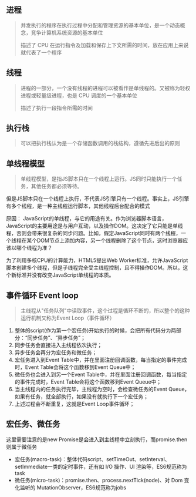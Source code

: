 ## 进程

> 并发执行的程序在执行过程中分配和管理资源的基本单位，是一个动态概念，竞争计算机系统资源的基本单位
>
> 描述了 CPU 在运行指令及加载和保存上下文所需的时间，放在应用上来说就代表了一个程序

## 线程
> 进程的一部分，一个没有线程的进程可以被看作是单线程的。又被称为轻权进程或轻量级进程，也是 CPU 调度的一个基本单位
>
> 描述了执行一段指令所需的时间

## 执行栈

> 可以把执行栈认为是一个存储函数调用的栈结构，遵循先进后出的原则

## 单线程模型

> 单线程模型，是指JS脚本只在一个线程上运行。JS同时只能执行一个任务，其他任务都必须等待。

但是JS脚本只在一个线程上执行，不代表JS引擎只有一个线程。事实上，JS引擎有多个线程，是一种主线程运行脚本，其他线程后台配合的模式

原因：
JavaScript的单线程，与它的用途有关。作为浏览器脚本语言，JavaScript的主要用途是与用户互动，以及操作DOM。这决定了它只能是单线程，否则会带来很复杂的同步问题。比如，假定JavaScript同时有两个线程，一个线程在某个DOM节点上添加内容，另一个线程删除了这个节点，这时浏览器应该以哪个线程为准？

为了利用多核CPU的计算能力，HTML5提出Web Worker标准，允许JavaScript脚本创建多个线程，但是子线程完全受主线程控制，且不得操作DOM。所以，这个新标准并没有改变JavaScript单线程的本质。

## 事件循环 Event loop

> 主线程从"任务队列"中读取事件，这个过程是循环不断的，所以整个的这种运行机制又称为Event Loop（事件循环）

1. 整体的script(作为第一个宏任务)开始执行的时候，会把所有代码分为两部分：“同步任务”、“异步任务”；
2. 同步任务会直接进入主线程依次执行；
3. 异步任务会再分为宏任务和微任务；
4. 宏任务进入到Event Table中，并在里面注册回调函数，每当指定的事件完成时，Event Table会将这个函数移到Event Queue中；
5. 微任务也会进入到另一个Event Table中，并在里面注册回调函数，每当指定的事件完成时，Event Table会将这个函数移到Event Queue中；
6. 当主线程内的任务执行完毕，主线程为空时，会检查微任务的Event Queue，如果有任务，就全部执行，如果没有就执行下一个宏任务；
7. 上述过程会不断重复，这就是Event Loop事件循环；

## 宏任务、微任务

这里需要注意的是new Promise是会进入到主线程中立刻执行，而promise.then则属于微任务

- 宏任务(macro-task)：整体代码script、setTimeOut、setInterval、setImmediate一类的定时事件，还有如 I/O 操作、UI 渲染等，ES6规范称为task
- 微任务(micro-task)：promise.then、process.nextTick(node)、对 Dom 变化监听的 MutationObserver，ES6规范称为jobs
